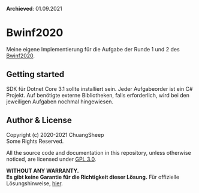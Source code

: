 **Archieved**: 01.09.2021

# Bwinf2020

Meine eigene Implementierung für die Aufgabe der Runde 1 und 2 des [Bwinf2020](https://bwinf.de/bundeswettbewerb/). 

## Getting started

SDK für Dotnet Core 3.1 sollte installiert sein. Jeder Aufgabeorder ist ein C# Projekt. Auf benötigte externe Bibliotheken, falls erforderlich, wird bei den jeweiligen Aufgaben nochmal hingewiesen. 

## Author & License

Copyright (c) 2020-2021 ChuangSheep <br/>
Some Rights Reserved. 

All the source code and documentation in this repository, unless otherwise noticed, are licensed under [GPL 3.0](https://choosealicense.com/licenses/gpl-3.0/). 

**WITHOUT ANY WARRANTY.** <br/>
**Es gibt keine Garantie für die Richtigkeit dieser Lösung.** Für offizielle Lösungshinweise, [hier](https://bwinf.de/bundeswettbewerb/aufgabenarchiv/). 
